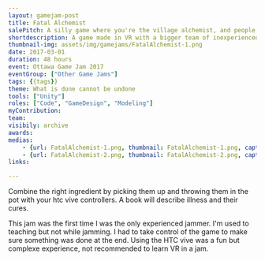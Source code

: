 ```yaml
---
layout: gamejam-post
title: Fatal Alchemist
salePitch: A silly game where you're the village alchemist, and people come to see you to cure their illnesses. However, you have to figure out their correct ailment and ingredients for the remedy, quickly enough, or the villagers will suffer side effects that cannot be undone.
shortdescription: A game made in VR with a bigger team of inexperienced jammers.
thumbnail-img: assets/img/gamejams/FatalAlchemist-1.png
date: 2017-03-01
duration: 48 hours
event: Ottawa Game Jam 2017
eventGroup: ["Other Game Jams"]
tags: {{tags}}
theme: What is done cannot be undone
tools: ["Unity"]
roles: ["Code", "GameDesign", "Modeling"]
myContribution: 
team: 
visibily: archive
awards: 
medias: 
    - {url: FatalAlchemist-1.png, thumbnail: FatalAlchemist-1.png, caption: "Hand taking an ingredient."}
    - {url: FatalAlchemist-2.png, thumbnail: FatalAlchemist-2.png, caption: "Looking outside."}
links: 

---
```

Combine the right ingredient by picking them up and throwing them in the pot with your htc vive controllers. A book will describe illness and their cures.

This jam was the first time I was the only experienced jammer. I'm used to teaching but not while jamming. I had to take control of the game to make sure something was done at the end. Using the HTC vive was a fun but complexe experience, not recommended to learn VR in a jam.